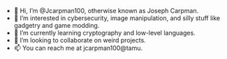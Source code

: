 - 👋 Hi, I’m @Jcarpman100, otherwise known as Joseph Carpman.
- 👀 I’m interested in cybersecurity, image manipulation, and silly stuff like gadgetry and game modding.
- 🌱 I’m currently learning cryptography and low-level languages.
- 💞️ I’m looking to collaborate on weird projects.
- 📫 You can reach me at jcarpman100@tamu.

<!---
Jcarpman100/Jcarpman100 is a ✨ special ✨ repository because its `README.md` (this file) appears on your GitHub profile.
You can click the Preview link to take a look at your changes.
--->
